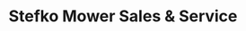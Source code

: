 ---
title: "Stefko Mower Sales & Service"
url: /bethlehem/stefko-mower-sales-und-service/
shop: Eisenwaren
---